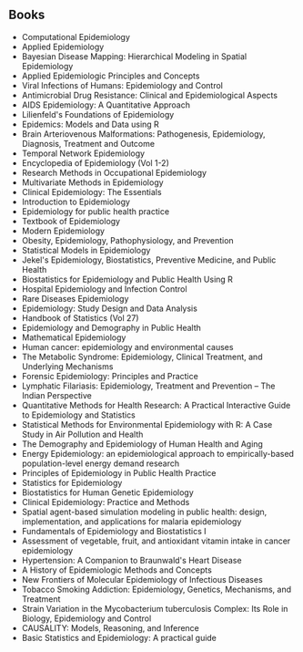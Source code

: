 <h2> Books </h2>

<ul>

                             

 <li><a target="_blank" href="https://github.com/manjunath5496/Nuclear-Physics-Books/blob/master/nmg(1).pdf" style="text-decoration:none;">Computational Epidemiology</a></li>

 <li><a target="_blank" href="https://github.com/manjunath5496/Nuclear-Physics-Books/blob/master/nmg(2).pdf" style="text-decoration:none;">Applied Epidemiology</a></li>

<li><a target="_blank" href="https://github.com/manjunath5496/Nuclear-Physics-Books/blob/master/nmg(3).pdf" style="text-decoration:none;">Bayesian Disease Mapping: Hierarchical Modeling in Spatial Epidemiology</a></li>
 <li><a target="_blank" href="https://github.com/manjunath5496/Nuclear-Physics-Books/blob/master/nmg(4).pdf" style="text-decoration:none;">Applied Epidemiologic Principles and Concepts</a></li>                              
<li><a target="_blank" href="https://github.com/manjunath5496/Nuclear-Physics-Books/blob/master/nmg(5).pdf" style="text-decoration:none;"> Viral Infections of Humans: Epidemiology and Control</a></li>
<li><a target="_blank" href="https://github.com/manjunath5496/Nuclear-Physics-Books/blob/master/nmg(6).pdf" style="text-decoration:none;">Antimicrobial Drug
Resistance: Clinical and Epidemiological Aspects </a></li>
 <li><a target="_blank" href="https://github.com/manjunath5496/Nuclear-Physics-Books/blob/master/nmg(7).pdf" style="text-decoration:none;">AIDS Epidemiology: A Quantitative Approach</a></li>

 <li><a target="_blank" href="https://github.com/manjunath5496/Nuclear-Physics-Books/blob/master/nmg(8).pdf" style="text-decoration:none;">Lilienfeld's Foundations of Epidemiology</a></li>
   <li><a target="_blank" href="https://github.com/manjunath5496/Nuclear-Physics-Books/blob/master/nmg(9).pdf" style="text-decoration:none;">Epidemics: Models and Data using R</a></li>
  
   
 <li><a target="_blank" href="https://github.com/manjunath5496/Nuclear-Physics-Books/blob/master/nmg(10).pdf" style="text-decoration:none;">Brain Arteriovenous Malformations: Pathogenesis, Epidemiology, Diagnosis, Treatment and Outcome</a></li>                              
<li><a target="_blank" href="https://github.com/manjunath5496/Nuclear-Physics-Books/blob/master/nmg(11).pdf" style="text-decoration:none;"> Temporal Network
Epidemiology</a></li>
<li><a target="_blank" href="https://github.com/manjunath5496/Nuclear-Physics-Books/blob/master/nmg(12).pdf" style="text-decoration:none;">Encyclopedia of Epidemiology (Vol 1-2)</a></li>
<li><a target="_blank" href="https://github.com/manjunath5496/Nuclear-Physics-Books/blob/master/nmg(13).pdf" style="text-decoration:none;">Research Methods in Occupational Epidemiology</a></li>

<li><a target="_blank" href="https://github.com/manjunath5496/Nuclear-Physics-Books/blob/master/nmg(14).pdf" style="text-decoration:none;">Multivariate Methods
in Epidemiology</a></li>
                              
<li><a target="_blank" href="https://github.com/manjunath5496/Nuclear-Physics-Books/blob/master/nmg(15).pdf" style="text-decoration:none;">Clinical Epidemiology: The Essentials</a></li>

<li><a target="_blank" href="https://github.com/manjunath5496/Nuclear-Physics-Books/blob/master/nmg(16).pdf" style="text-decoration:none;">Introduction to Epidemiology</a></li>

  <li><a target="_blank" href="https://github.com/manjunath5496/Nuclear-Physics-Books/blob/master/nmg(17).pdf" style="text-decoration:none;">Epidemiology for public health practice</a></li>   
  
<li><a target="_blank" href="https://github.com/manjunath5496/Nuclear-Physics-Books/blob/master/nmg(18).pdf" style="text-decoration:none;">Textbook of Epidemiology</a></li> 

  
<li><a target="_blank" href="https://github.com/manjunath5496/Nuclear-Physics-Books/blob/master/nmg(19).pdf" style="text-decoration:none;">Modern Epidemiology </a></li> 

<li><a target="_blank" href="https://github.com/manjunath5496/Nuclear-Physics-Books/blob/master/nmg(20).pdf" style="text-decoration:none;">Obesity, Epidemiology, Pathophysiology,
and Prevention</a></li>

<li><a target="_blank" href="https://github.com/manjunath5496/Nuclear-Physics-Books/blob/master/nmg(21).pdf" style="text-decoration:none;">Statistical Models in Epidemiology</a></li>
<li><a target="_blank" href="https://github.com/manjunath5496/Nuclear-Physics-Books/blob/master/nmg(22).pdf" style="text-decoration:none;">Jekel's Epidemiology, Biostatistics,
Preventive Medicine, and Public Health</a></li> 
 <li><a target="_blank" href="https://github.com/manjunath5496/Nuclear-Physics-Books/blob/master/nmg(23).pdf" style="text-decoration:none;">Biostatistics for
Epidemiology and Public Health Using R</a></li> 
 

   <li><a target="_blank" href="https://github.com/manjunath5496/Nuclear-Physics-Books/blob/master/nmg(24).pdf" style="text-decoration:none;">Hospital Epidemiology and Infection Control</a></li>


<li><a target="_blank" href="https://github.com/manjunath5496/Nuclear-Physics-Books/blob/master/nmg(25).pdf" style="text-decoration:none;">Rare Diseases Epidemiology</a></li> 

<li><a target="_blank" href="https://github.com/manjunath5496/Nuclear-Physics-Books/blob/master/nmg(26).pdf" style="text-decoration:none;">Epidemiology: Study Design and Data Analysis</a></li>

<li><a target="_blank" href="https://github.com/manjunath5496/Nuclear-Physics-Books/blob/master/nmg(27).pdf" style="text-decoration:none;">Handbook of Statistics (Vol 27)</a></li>
<li><a target="_blank" href="https://github.com/manjunath5496/Nuclear-Physics-Books/blob/master/nmg(28).pdf" style="text-decoration:none;">Epidemiology and Demography in Public Health</a></li> 
 <li><a target="_blank" href="https://github.com/manjunath5496/Nuclear-Physics-Books/blob/master/nmg(29).pdf" style="text-decoration:none;">Mathematical Epidemiology</a></li> 
 

   <li><a target="_blank" href="https://github.com/manjunath5496/Nuclear-Physics-Books/blob/master/nmg(30).pdf" style="text-decoration:none;">Human cancer: epidemiology and environmental causes</a></li>



<li><a target="_blank" href="https://github.com/manjunath5496/Nuclear-Physics-Books/blob/master/nmg(31).pdf" style="text-decoration:none;">The Metabolic Syndrome: Epidemiology, Clinical Treatment, and Underlying Mechanisms</a></li> 

<li><a target="_blank" href="https://github.com/manjunath5496/Nuclear-Physics-Books/blob/master/nmg(32).pdf" style="text-decoration:none;">Forensic Epidemiology: Principles and Practice</a></li>

<li><a target="_blank" href="https://github.com/manjunath5496/Nuclear-Physics-Books/blob/master/nmg(33).pdf" style="text-decoration:none;">Lymphatic Filariasis: Epidemiology, Treatment and Prevention – The Indian Perspective</a></li>
<li><a target="_blank" href="https://github.com/manjunath5496/Nuclear-Physics-Books/blob/master/nmg(34).pdf" style="text-decoration:none;">Quantitative Methods for
Health Research: A Practical Interactive Guide to Epidemiology and Statistics</a></li> 
 <li><a target="_blank" href="https://github.com/manjunath5496/Nuclear-Physics-Books/blob/master/nmg(35).pdf" style="text-decoration:none;">Statistical Methods for Environmental Epidemiology with R: A Case Study in Air Pollution and Health</a></li> 
 

   <li><a target="_blank" href="https://github.com/manjunath5496/Nuclear-Physics-Books/blob/master/nmg(36).pdf" style="text-decoration:none;">The Demography and Epidemiology
of Human Health and Aging</a></li>

<li><a target="_blank" href="https://github.com/manjunath5496/Nuclear-Physics-Books/blob/master/nmg(37).pdf" style="text-decoration:none;">Energy Epidemiology: an epidemiological approach to empirically-based population-level energy demand research</a></li>
<li><a target="_blank" href="https://github.com/manjunath5496/Nuclear-Physics-Books/blob/master/nmg(38).pdf" style="text-decoration:none;">Principles of Epidemiology
in Public Health Practice</a></li> 
 <li><a target="_blank" href="https://github.com/manjunath5496/Nuclear-Physics-Books/blob/master/nmg(39).pdf" style="text-decoration:none;">Statistics for Epidemiology</a></li> 
 

   <li><a target="_blank" href="https://github.com/manjunath5496/Nuclear-Physics-Books/blob/master/nmg(40).pdf" style="text-decoration:none;">Biostatistics for Human Genetic
Epidemiology</a></li>

 <li><a target="_blank" href="https://github.com/manjunath5496/Nuclear-Physics-Books/blob/master/nmg(41).pdf" style="text-decoration:none;">Clinical Epidemiology: Practice and Methods</a></li>


   <li><a target="_blank" href="https://github.com/manjunath5496/Nuclear-Physics-Books/blob/master/nmg(42).pdf" style="text-decoration:none;">Spatial agent-based simulation modeling in public health: design, implementation, and applications for malaria epidemiology</a></li>

<li><a target="_blank" href="https://github.com/manjunath5496/Nuclear-Physics-Books/blob/master/nmg(43).pdf" style="text-decoration:none;"> Fundamentals of Epidemiology and Biostatistics I</a></li>
<li><a target="_blank" href="https://github.com/manjunath5496/Nuclear-Physics-Books/blob/master/nmg(44).pdf" style="text-decoration:none;">Assessment of vegetable, fruit, and antioxidant vitamin intake in cancer epidemiology</a></li> 
 <li><a target="_blank" href="https://github.com/manjunath5496/Nuclear-Physics-Books/blob/master/nmg(45).pdf" style="text-decoration:none;">Hypertension: A Companion to Braunwald's Heart Disease</a></li> 
 

   <li><a target="_blank" href="https://github.com/manjunath5496/Nuclear-Physics-Books/blob/master/nmg(46).pdf" style="text-decoration:none;">A History of Epidemiologic Methods and Concepts</a></li>

 <li><a target="_blank" href="https://github.com/manjunath5496/Nuclear-Physics-Books/blob/master/nmg(47).pdf" style="text-decoration:none;">New Frontiers of Molecular Epidemiology
of Infectious Diseases</a></li>



 <li><a target="_blank" href="https://github.com/manjunath5496/Nuclear-Physics-Books/blob/master/nmg(48).pdf" style="text-decoration:none;">Tobacco Smoking Addiction: Epidemiology, Genetics, Mechanisms, and Treatment</a></li>



<li><a target="_blank" href="https://github.com/manjunath5496/Nuclear-Physics-Books/blob/master/nmg(49).pdf" style="text-decoration:none;">Strain Variation in the
Mycobacterium tuberculosis Complex: Its Role in Biology, Epidemiology and Control</a></li> 

<li><a target="_blank" href="https://github.com/manjunath5496/Nuclear-Physics-Books/blob/master/nmg(50).pdf" style="text-decoration:none;">CAUSALITY: Models, Reasoning, and Inference</a></li>

<li><a target="_blank" href="https://github.com/manjunath5496/Nuclear-Physics-Books/blob/master/nmg(51).pdf" style="text-decoration:none;">Basic Statistics and Epidemiology: A practical guide</a></li>

 
 </ul>

